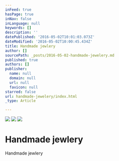 ```yaml
---
inFeed: true
hasPage: true
inNav: false
inLanguage: null
keywords: []
description: ''
datePublished: '2016-05-02T10:01:03.073Z'
dateModified: '2016-05-02T10:00:45.434Z'
title: Handmade jewlery
author: []
sourcePath: _posts/2016-05-02-handmade-jewelery.md
published: true
authors: []
publisher:
  name: null
  domain: null
  url: null
  favicon: null
starred: false
url: handmade-jewelery/index.html
_type: Article

---
```

![](https://the-grid-user-content.s3-us-west-2.amazonaws.com/a28b87c7-9d6a-492c-a2d0-56fc1858c440.jpg)
![](https://the-grid-user-content.s3-us-west-2.amazonaws.com/ba6956ed-9ddf-44fe-a4c4-b6be085fb522.jpg)
![](https://the-grid-user-content.s3-us-west-2.amazonaws.com/b4d538a5-0b0e-49d4-94c5-e98a83e1cdc5.jpg)

# Handmade jewlery

Handmade jewlery